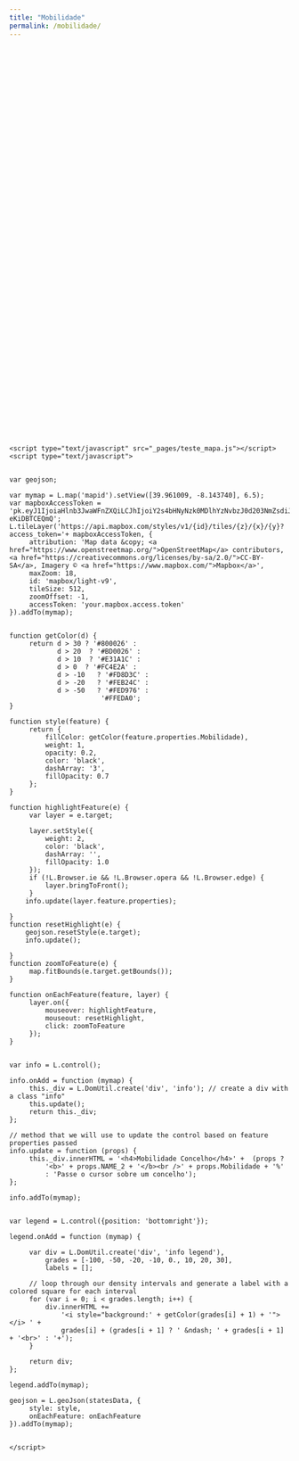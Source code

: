 ```yaml
---
title: "Mobilidade"
permalink: /mobilidade/
---
```



<html><link rel="stylesheet" href="https://unpkg.com/leaflet@1.6.0/dist/leaflet.css"
   integrity="sha512-xwE/Az9zrjBIphAcBb3F6JVqxf46+CDLwfLMHloNu6KEQCAWi6HcDUbeOfBIptF7tcCzusKFjFw2yuvEpDL9wQ=="
   crossorigin=""/>
	<title>Leaflet Layers Control Example</title>
	<script src="https://unpkg.com/leaflet@1.6.0/dist/leaflet.js"
   integrity="sha512-gZwIG9x3wUXg2hdXF6+rVkLF/0Vi9U8D2Ntg4Ga5I5BZpVkVxlJWbSQtXPSiUTtC0TjtGOmxa1AJPuV0CPthew=="
   crossorigin=""></script>


<style>	#mapid { width: 100%;
						height: 700px; 
			} 

	.info {
		 padding: 6px 8px;
		 font: 14px/16px Arial, Helvetica, sans-serif;
		 background: white;
		 background: rgba(255,255,255,0.8);
		 box-shadow: 0 0 15px rgba(0,0,0,0.2);
		 border-radius: 5px;
	}
	.info h4 {
		 margin: 0 0 5px;
		 color: #777;
	}

	.legend {
		 line-height: 18px;
		 color: #555;
	}
	.legend i {
		 width: 18px;
		 height: 18px;
		 float: left;
		 margin-right: 8px;
		 opacity: 0.7;
	}

</style>

<div id="mapid"></div>


	<script type="text/javascript" src="_pages/teste_mapa.js"></script>
	<script type="text/javascript">


	var geojson;

	var mymap = L.map('mapid').setView([39.961009, -8.143740], 6.5);
	var mapboxAccessToken = 'pk.eyJ1IjoiaHlnb3JwaWFnZXQiLCJhIjoiY2s4bHNyNzk0MDlhYzNvbzJ0d203NmZsdiJ9.RlmzkWL4eZ-eKiDBTCEQmQ';
	L.tileLayer('https://api.mapbox.com/styles/v1/{id}/tiles/{z}/{x}/{y}?access_token='+ mapboxAccessToken, {
		 attribution: 'Map data &copy; <a href="https://www.openstreetmap.org/">OpenStreetMap</a> contributors, <a href="https://creativecommons.org/licenses/by-sa/2.0/">CC-BY-SA</a>, Imagery © <a href="https://www.mapbox.com/">Mapbox</a>',
		 maxZoom: 18,
		 id: 'mapbox/light-v9',
		 tileSize: 512,
		 zoomOffset: -1,
		 accessToken: 'your.mapbox.access.token'
	}).addTo(mymap);


	function getColor(d) {
		 return d > 30 ? '#800026' :
		        d > 20  ? '#BD0026' :
		        d > 10  ? '#E31A1C' :
		        d > 0  ? '#FC4E2A' :
		        d > -10   ? '#FD8D3C' :
		        d > -20   ? '#FEB24C' :
		        d > -50   ? '#FED976' :
		                   '#FFEDA0';
	}

	function style(feature) {
		 return {
		     fillColor: getColor(feature.properties.Mobilidade),
		     weight: 1,
		     opacity: 0.2,
		     color: 'black',
		     dashArray: '3',
		     fillOpacity: 0.7
		 };
	}

	function highlightFeature(e) {
		 var layer = e.target;

		 layer.setStyle({
		     weight: 2,
		     color: 'black',
		     dashArray: '',
		     fillOpacity: 1.0
		 });
		 if (!L.Browser.ie && !L.Browser.opera && !L.Browser.edge) {
		     layer.bringToFront();
		 }
	    info.update(layer.feature.properties);

	}
	function resetHighlight(e) {
	    geojson.resetStyle(e.target);
	    info.update();

	}
	function zoomToFeature(e) {
		 map.fitBounds(e.target.getBounds());
	}

	function onEachFeature(feature, layer) {
		 layer.on({
		     mouseover: highlightFeature,
		     mouseout: resetHighlight,
		     click: zoomToFeature
		 });
	}


	var info = L.control();

	info.onAdd = function (mymap) {
		 this._div = L.DomUtil.create('div', 'info'); // create a div with a class "info"
		 this.update();
		 return this._div;
	};

	// method that we will use to update the control based on feature properties passed
	info.update = function (props) {
		 this._div.innerHTML = '<h4>Mobilidade Concelho</h4>' +  (props ?
		     '<b>' + props.NAME_2 + '</b><br />' + props.Mobilidade + '%'
		     : 'Passe o cursor sobre um concelho');
	};

	info.addTo(mymap);


	var legend = L.control({position: 'bottomright'});

	legend.onAdd = function (mymap) {

		 var div = L.DomUtil.create('div', 'info legend'),
		     grades = [-100, -50, -20, -10, 0., 10, 20, 30],
		     labels = [];

		 // loop through our density intervals and generate a label with a colored square for each interval
		 for (var i = 0; i < grades.length; i++) {
		     div.innerHTML +=
		         '<i style="background:' + getColor(grades[i] + 1) + '"></i> ' +
		         grades[i] + (grades[i + 1] ? ' &ndash; ' + grades[i + 1] + '<br>' : '+');
		 }

		 return div;
	};

	legend.addTo(mymap);

	geojson = L.geoJson(statesData, {
		 style: style,
		 onEachFeature: onEachFeature
	}).addTo(mymap);


	</script>
</html>
